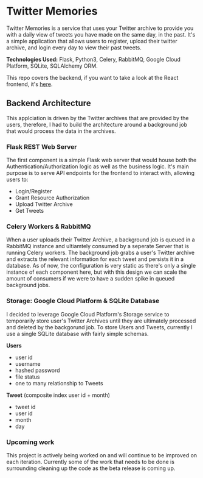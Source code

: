 # Twitter Memories
Twitter Memories is a service that uses your Twitter archive to provide you with a daily view of tweets you have made on the same day, in the past. It's a simple application that allows users to register, upload their twitter archive, and login every day to view their past tweets. 
 

**Technologies Used:** Flask, Python3, Celery, RabbitMQ, Google Cloud Platform, SQLite, SQLAlchemy ORM.

This repo covers the backend, if you want to take a look at the React frontend, it's [here](https://github.com/Gustavo-Cornejo/twitter_memories_webapp).


## Backend Architecture 
This applciation is driven by the Twitter archives that are provided by the users, therefore, I had to build the architecture around a background job that would process the data in the archives. 

### Flask REST Web Server 
The first component is a simple Flask web server that would house both the Authentication/Authorization logic as well as the business logic. It's main purpose is to serve API endpoints for the frontend to interact with, allowing users to:
* Login/Register 
* Grant Resource Authorization
* Upload Twitter Archive 
* Get Tweets 

### Celery Workers & RabbitMQ
When a user uploads their Twitter Archive, a background job is queued in a RabbitMQ instance and ultiamtely consumed by a seperate Server that is running Celery workers. The background job grabs a user's Twitter archive and extracts the relevant information for each tweet and persists it in a database. As of now, the configuration is very static as there's only a single instance of each component here, but with this design we can scale the amount of consumers if we were to have a sudden spike in queued background jobs. 

### Storage: Google Cloud Platform & SQLite Database
I decided to leverage Google Cloud Platform's Storage service to temporarily store user's Twitter Archives until they are ultimately processed and deleted by the backgorund job. To store Users and Tweets, currently I use a single SQLite database with fairly simple schemas.

**Users**
* user id
* username
* hashed password
* file status
* one to many relationship to Tweets

**Tweet** (composite index user id + month)
* tweet id
* user id 
* month 
* day

### Upcoming work
This project is actively being worked on and will continue to be improved on each iteration. Currently some of the work that needs to be done is surrounding cleaning up the code as the beta release is coming up.

